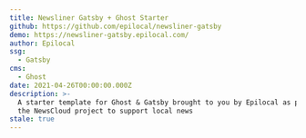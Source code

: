 ```yaml
---
title: Newsliner Gatsby + Ghost Starter
github: https://github.com/epilocal/newsliner-gatsby
demo: https://newsliner-gatsby.epilocal.com/
author: Epilocal
ssg:
  - Gatsby
cms:
  - Ghost
date: 2021-04-26T00:00:00.000Z
description: >-
  A starter template for Ghost & Gatsby brought to you by Epilocal as part of
  the NewsCloud project to support local news
stale: true
---
```

